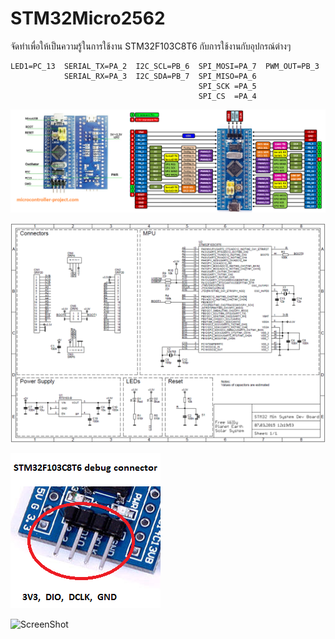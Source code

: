 # STM32Micro2562
จัดทำเพื่อให้เป็นความรู้ในการใช้งาน STM32F103C8T6 กับการใช้งานกับอุปกรณ์ต่างๆ 

```
LED1=PC_13  SERIAL_TX=PA_2  I2C_SCL=PB_6  SPI_MOSI=PA_7  PWM_OUT=PB_3
            SERIAL_RX=PA_3  I2C_SDA=PB_7  SPI_MISO=PA_6
                                          SPI_SCK =PA_5
                                          SPI_CS  =PA_4
```

![ScreenShot](https://github.com/worrajak/STM32-Micro2562/blob/master/stm32f103c8-development-kit_orig.png?raw=true)

![ScreenShot](https://github.com/worrajak/STM32-Micro2562/blob/master/stm32f103c8t6_schematic_Bluepill.png?raw=true)

![ScreenShot](https://github.com/worrajak/STM32-Micro2562/blob/master/stm32f103c8t6_debug_con.png?raw=true)

![ScreenShot](https://github.com/worrajak/STM32Micro2562/blob/master/uCCC068.jpg?raw=true)
